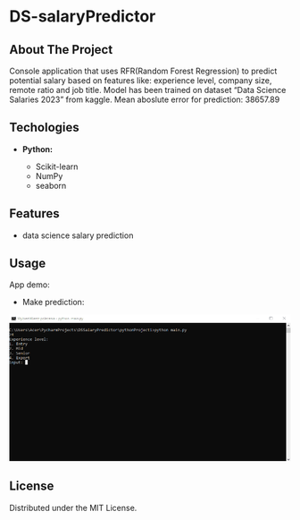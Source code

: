 # DS-salaryPredictor

## About The Project

Console application that uses RFR(Random Forest Regression) to predict potential salary based on features like: experience level, company size, remote ratio and job title. Model has been trained on dataset “Data Science Salaries 2023” from kaggle. Mean aboslute error for prediction: 38657.89

## Techologies

- **Python:**

  - Scikit-learn
  - NumPy
  - seaborn

## Features

- data science salary prediction

## Usage

App demo:

- Make prediction:

![](https://github.com/kenox2/DS-salaryPredictor/blob/main/readme_files/Usage.gif)

## License

Distributed under the MIT License.
